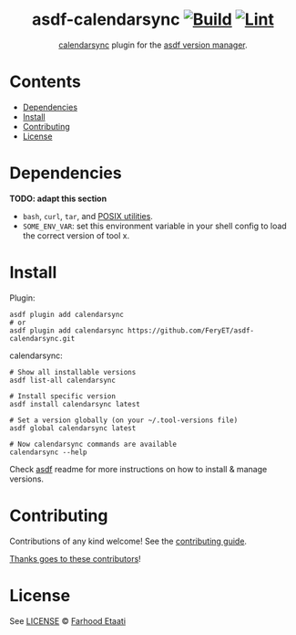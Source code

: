 <div align="center">

# asdf-calendarsync [![Build](https://github.com/FeryET/asdf-calendarsync/actions/workflows/build.yml/badge.svg)](https://github.com/FeryET/asdf-calendarsync/actions/workflows/build.yml) [![Lint](https://github.com/FeryET/asdf-calendarsync/actions/workflows/lint.yml/badge.svg)](https://github.com/FeryET/asdf-calendarsync/actions/workflows/lint.yml)

[calendarsync](https://github.com/inovex/CalendarSync) plugin for the [asdf version manager](https://asdf-vm.com).

</div>

# Contents

- [Dependencies](#dependencies)
- [Install](#install)
- [Contributing](#contributing)
- [License](#license)

# Dependencies

**TODO: adapt this section**

- `bash`, `curl`, `tar`, and [POSIX utilities](https://pubs.opengroup.org/onlinepubs/9699919799/idx/utilities.html).
- `SOME_ENV_VAR`: set this environment variable in your shell config to load the correct version of tool x.

# Install

Plugin:

```shell
asdf plugin add calendarsync
# or
asdf plugin add calendarsync https://github.com/FeryET/asdf-calendarsync.git
```

calendarsync:

```shell
# Show all installable versions
asdf list-all calendarsync

# Install specific version
asdf install calendarsync latest

# Set a version globally (on your ~/.tool-versions file)
asdf global calendarsync latest

# Now calendarsync commands are available
calendarsync --help
```

Check [asdf](https://github.com/asdf-vm/asdf) readme for more instructions on how to
install & manage versions.

# Contributing

Contributions of any kind welcome! See the [contributing guide](contributing.md).

[Thanks goes to these contributors](https://github.com/FeryET/asdf-calendarsync/graphs/contributors)!

# License

See [LICENSE](LICENSE) © [Farhood Etaati](https://github.com/FeryET/)
